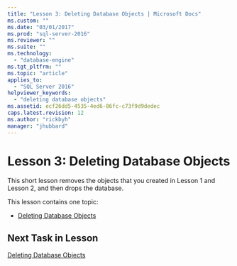 ```yaml
---
title: "Lesson 3: Deleting Database Objects | Microsoft Docs"
ms.custom: ""
ms.date: "03/01/2017"
ms.prod: "sql-server-2016"
ms.reviewer: ""
ms.suite: ""
ms.technology: 
  - "database-engine"
ms.tgt_pltfrm: ""
ms.topic: "article"
applies_to: 
  - "SQL Server 2016"
helpviewer_keywords: 
  - "deleting database objects"
ms.assetid: ecf26dd5-4535-4ed6-86fc-c73f9d9dedec
caps.latest.revision: 12
ms.author: "rickbyh"
manager: "jhubbard"
---
```

# Lesson 3: Deleting Database Objects
This short lesson removes the objects that you created in Lesson 1 and Lesson 2, and then drops the database.  
  
This lesson contains one topic:  
  
-   [Deleting Database Objects](../../t-sql/tutorials/lesson-3-1-deleting-database-objects.md)  
  
## Next Task in Lesson  
[Deleting Database Objects](../../t-sql/tutorials/lesson-3-1-deleting-database-objects.md)  
  
  
  
